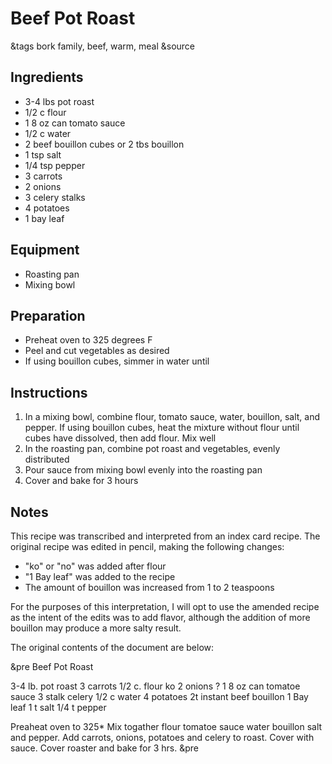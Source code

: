 # Beef Pot Roast 

&tags bork family, beef, warm, meal
&source 

## Ingredients

- 3-4 lbs pot roast
- 1/2 c flour
- 1 8 oz can tomato sauce
- 1/2 c water
- 2 beef bouillon cubes or 2 tbs bouillon
- 1 tsp salt
- 1/4 tsp pepper
- 3 carrots
- 2 onions
- 3 celery stalks
- 4 potatoes
- 1 bay leaf

## Equipment

- Roasting pan
- Mixing bowl

## Preparation

- Preheat oven to 325 degrees F
- Peel and cut vegetables as desired
- If using bouillon cubes, simmer in water until 

## Instructions

1. In a mixing bowl, combine flour, tomato sauce, water, bouillon, salt, and pepper. If using bouillon cubes, heat the mixture without flour until cubes have dissolved, then add flour. Mix well
1. In the roasting pan, combine pot roast and vegetables, evenly distributed
1. Pour sauce from mixing bowl evenly into the roasting pan
1. Cover and bake for 3 hours

## Notes

This recipe was transcribed and interpreted from an index card recipe. The original recipe was edited in pencil, making the following changes:

- "ko" or "no" was added after flour
- "1 Bay leaf" was added to the recipe
- The amount of bouillon was increased from 1 to 2 teaspoons

For the purposes of this interpretation, I will opt to use the amended recipe as the intent of the edits was to add flavor, although the addition of more bouillon may produce a more salty result.

The original contents of the document are below:

&pre
Beef Pot Roast

3-4 lb. pot roast                      3 carrots
1/2 c. flour ko                        2 onions  ?
1 8 oz can tomatoe sauce               3 stalk celery
1/2 c water                            4 potatoes
2t instant beef bouillon               1 Bay leaf
1 t salt
1/4 t pepper

Preaheat oven to 325*  Mix togather flour
tomatoe sauce water bouillon salt and
pepper. Add carrots, onions, potatoes
and celery to roast. Cover with
sauce.  Cover roaster and bake
for 3 hrs.
&pre